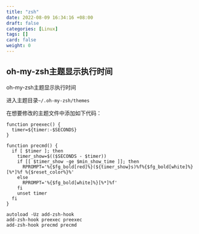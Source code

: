 ```yaml
---
title: "zsh"
date: 2022-08-09 16:34:16 +08:00
draft: false
categories: [Linux]
tags: []
card: false
weight: 0
---
```


## oh-my-zsh主题显示执行时间

oh-my-zsh主题显示执行时间

进入主题目录`~/.oh-my-zsh/themes`

在想要修改的主题文件中添加如下代码：

```
function preexec() {
  timer=${timer:-$SECONDS}
}

function precmd() {
  if [ $timer ]; then
    timer_show=$(($SECONDS - $timer))
    if [[ $timer_show -ge $min_show_time ]]; then
      RPROMPT='%{$fg_bold[red]%}(${timer_show}s)%f%{$fg_bold[white]%}[%*]%f %{$reset_color%}%'
    else
      RPROMPT='%{$fg_bold[white]%}[%*]%f'
    fi
    unset timer
  fi
}

autoload -Uz add-zsh-hook
add-zsh-hook preexec preexec
add-zsh-hook precmd precmd
```

